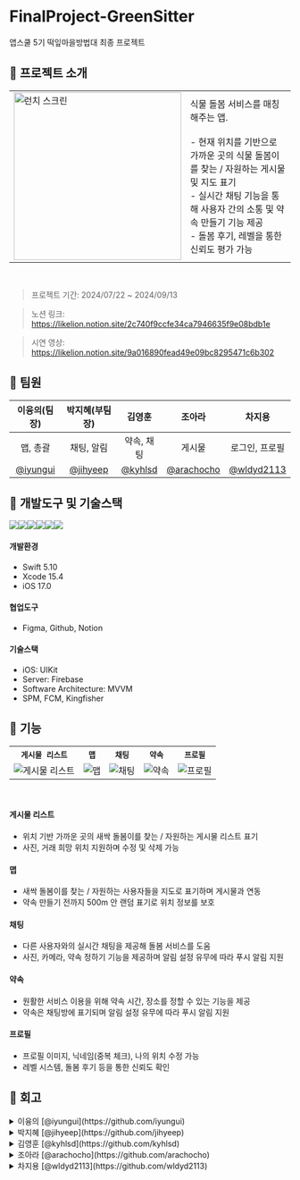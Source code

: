 # FinalProject-GreenSitter
앱스쿨 5기 떡잎마을방법대 최종 프로젝트

## 📌 프로젝트 소개
<table align="center">
  <tr>
    <td><img src="https://github.com/user-attachments/assets/2eda6f9e-ec2d-49b8-8f93-e404f28a43dd" alt="런치 스크린" width="300"></td>
    <td>식물 돌봄 서비스를 매칭해주는 앱.<br/><br/>
 - 현재 위치를 기반으로 가까운 곳의 식물 돌봄이를 찾는 / 자원하는 게시물 및 지도 표기<br/>
 - 실시간 채팅 기능을 통해 사용자 간의 소통 및 약속 만들기 기능 제공<br/>
 - 돌봄 후기, 레벨을 통한 신뢰도 평가 가능</td>
  </tr>
</table>
<br/>

> 프로젝트 기간: 2024/07/22 ~ 2024/09/13

> 노션 링크: https://likelion.notion.site/2c740f9ccfe34ca7946635f9e08bdb1e

> 시연 영상: https://likelion.notion.site/9a016890fead49e09bc8295471c6b302

## 📌 팀원
| 이융의(팀장) | 박지혜(부팀장) | 김영훈 | 조아라 | 차지용 |
|:--:|:--:|:--:|:--:|:--:|
| 맵, 총괄 | 채팅, 알림 | 약속, 채팅| 게시물 | 로그인, 프로필 |
| [@iyungui](https://github.com/iyungui) | [@jihyeep](https://github.com/jihyeep) | [@kyhlsd](https://github.com/kyhlsd)| [@arachocho](https://github.com/arachocho) | [@wldyd2113](https://github.com/wldyd2113) |

## 📌 개발도구 및 기술스택
<img src="https://img.shields.io/badge/swift-F05138?style=for-the-badge&logo=swift&logoColor=white"><img src="https://img.shields.io/badge/xcode-147EFB?style=for-the-badge&logo=xcode&logoColor=white"><img src="https://img.shields.io/badge/figma-F24E1E?style=for-the-badge&logo=figma&logoColor=white"><img src="https://img.shields.io/badge/github-181717?style=for-the-badge&logo=github&logoColor=white"><img src="https://img.shields.io/badge/Notion-000000?style=for-the-badge&logo=notion&logoColor=black"><img src="https://img.shields.io/badge/firebase-FFCA28?style=for-the-badge&logo=firebase&logoColor=white">

#### 개발환경
- Swift 5.10
- Xcode 15.4
- iOS 17.0
#### 협업도구 
- Figma, Github, Notion
#### 기술스택
- iOS: UIKit
- Server: Firebase
- Software Architecture: MVVM
- SPM, FCM, Kingfisher


## 📌 기능
<table align="center">
  <tr>
    <th><code>게시물 리스트</code></th>
    <th><code>맵</code></th>
    <th><code>채팅</code></th>
    <th><code>약속</code></th>
    <th><code>프로필</code></th>
  </tr>
  <tr>
    <td><img src="https://github.com/user-attachments/assets/5b0146f6-c781-4319-b836-031d4bc2b4e2" alt="게시물 리스트"></td>
    <td><img src="https://github.com/user-attachments/assets/7cc26cb1-5c22-4370-af8b-354dc03fc2d1" alt="맵"></td>
    <td><img src="https://github.com/user-attachments/assets/fa5be1ab-4dbc-448d-8688-62d214289030" alt="채팅"></td>
    <td><img src="https://github.com/user-attachments/assets/557b5a4f-e24b-4ac4-a371-b237a2802451" alt="약속"></td>
    <td><img src="https://github.com/user-attachments/assets/338758d7-eb6a-46ea-bac2-2f67c9034c41" alt="프로필"></td>
  </tr>
</table>
<br/>

#### 게시물 리스트
- 위치 기반 가까운 곳의 새싹 돌봄이를 찾는 / 자원하는 게시물 리스트 표기
- 사진, 거래 희망 위치 지원하며 수정 및 삭제 가능

#### 맵
- 새싹 돌봄이를 찾는 / 자원하는 사용자들을 지도로 표기하며 게시물과 연동
- 약속 만들기 전까지 500m 안 랜덤 표기로 위치 정보를 보호

#### 채팅
- 다른 사용자와의 실시간 채팅을 제공해 돌봄 서비스를 도움
- 사진, 카메라, 약속 정하기 기능을 제공하며 알림 설정 유무에 따라 푸시 알림 지원

#### 약속
- 원활한 서비스 이용을 위해 약속 시간, 장소를 정할 수 있는 기능을 제공
- 약속은 채팅방에 표기되며 알림 설정 유무에 따라 푸시 알림 지원

#### 프로필
- 프로필 이미지, 닉네임(중복 체크), 나의 위치 수정 가능
- 레벨 시스템, 돌봄 후기 등을 통한 신뢰도 확인


## 📌 회고
<details>
<summary>이융의 [@iyungui](https://github.com/iyungui) </summary>

#### Keep
- 데일리 회의로 팀원들의 상황을 파악해 소통하고 조율할 수 있었다.
- 맵 기능 구현 시 발생한 문제들을 신속히 해결해 일정에 맞춰 완료했다.
#### Problem
- 다른 팀원들의 작업을 도와주는 과정에서 작업 분배가 불균형 및 비효율적이라 느꼈다.
- 일부 기능에서 커뮤니케이션 부족으로 작업이 지연된 경우가 있었다.
#### Try
- 기능 별로 작업 범위와 예상 기간을 명확하게 나눠 중복 작업을 줄일 것.
- 서드파티 라이브러리(Tuist) 도입을 통해 효율적으로 프로젝트를 관리할 것.
- 회의 시간을 조금 줄이고, 비동기적으로 진행 상황을 체크해 시간 효율을 높일 것.

</details>

<details>
<summary>박지혜 [@jihyeep](https://github.com/jihyeep) </summary>

#### Keep
- 화면 기획 및 DB 설계 이후 개발을 진행해 수정되는 내용이 적어지고 소통이 원활했다.
- 처음 개발하는 기능이나 해결하기 어려운 오류에도 포기하지 않고 해결함으로 개발 역량을 키울 수 있었다.
#### Problem
- 다양한 디자인 패턴을 고려하지 못하고 MVVM으로 바로 진행해 올바르게 적용하지 못했다.
- 시간 내 완성을 목표로 하다보니 비효율적인 코드가 많아졌다.
#### Try
- 다양한 디자인 패턴을 적용해보고 앱에 적합한 패턴을 찾아 올바르게 적용할 것.
- 효율적인 비동기 작업 처리를 위한 프레임워크나 의존성 주입 등에 대한 리팩토링을 진행할 것.
</details>

<details>
<summary>김영훈 [@kyhlsd](https://github.com/kyhlsd) </summary>

#### Keep
- 화면 별 기능들을 미리 구상하고 역할을 나눠, 중복되거나 유사한 기능들을 서로 코드를 참고하며 개발 시간을 단축할 수 있었다.
- 외부 라이브러리 사용에 관해 공유가 빨라 전체적으로 적용해 성능 향상에 도움이 되었다.
#### Problem
- 기한이 다가올 수록 동작하는데만 급급한 코드를 작성하게 되어 비효율적인 코드가 늘어났다.
- 예상하지 못했던 오류들을 접해서 해결하긴 했지만 시간이 지연되어 다른 기능들에 충분한 시간을 투자하지 못했다.
#### Try
- 아키텍처 관련해 공부하고 적용해볼 것.
- 해결하지 못한 기능과 다른 해야할 기능들 사이의 균형을 잡아 적절하게 시간을 분배할 것.

</details>

<details>
<summary>조아라 [@arachocho](https://github.com/arachocho) </summary>

#### Keep
- 초기에 타임라인을 나누어 작업을 시작해 효율적인 개발 진행에 도움이 되었다.
- 원활히 소통하며 아이디어를 자유롭게 제안할 수 있었고, 머지를 서로 진행하며 관련 공부가 되었다.
#### Problem
- 해결되지 않는 문젤르 혼자 오랜 시간 해결하려다보니 시간이 지연되었다.
- 코드 작성 시 충분히 이해하지 못하고 빌드하는데 집중하여, 추후 수정 시 수정에 어려움을 겪음
#### Try
- 다른 팀원들의 코드도 이해하여 프로젝트 전체적인 흐름을 숙지할 것.
- 개인적인 트러블슈팅 내용도 적극 공유하여 함께 해결할 것.

</details>

<details>
<summary>차지용 [@wldyd2113](https://github.com/wldyd2113) </summary>

#### Keep
- 커밋 컨벤션을 미리 정해서 양식에 맞게 작성했다.
- 명세서를 작성하고 개발하니 편리함이 있었다.
#### Problem
- MVVM 패턴을 명확하게 적용하지 못했다.
- 중복된 코드들이 많아 복잡하고 비효율적이었다.
#### Try
- MVVM 명확하게 이해하고 적용할 것.
- 코드 재사용을 통해 효율적인 코드를 작성할 것.
</details>
